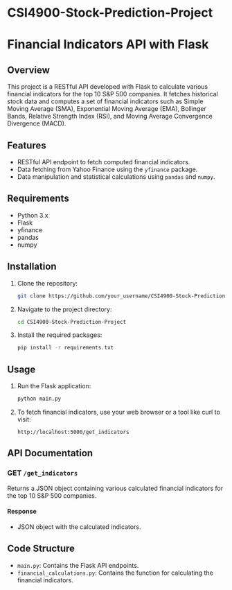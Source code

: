 # CSI4900-Stock-Prediction-Project

# Financial Indicators API with Flask

## Overview

This project is a RESTful API developed with Flask to calculate various financial indicators for the top 10 S&P 500 companies. It fetches historical stock data and computes a set of financial indicators such as Simple Moving Average (SMA), Exponential Moving Average (EMA), Bollinger Bands, Relative Strength Index (RSI), and Moving Average Convergence Divergence (MACD).

## Features

- RESTful API endpoint to fetch computed financial indicators.
- Data fetching from Yahoo Finance using the `yfinance` package.
- Data manipulation and statistical calculations using `pandas` and `numpy`.

## Requirements

- Python 3.x
- Flask
- yfinance
- pandas
- numpy

## Installation

1. Clone the repository:
    ```bash
    git clone https://github.com/your_username/CSI4900-Stock-Prediction-Project.git
    ```

2. Navigate to the project directory:
    ```bash
    cd CSI4900-Stock-Prediction-Project
    ```

3. Install the required packages:
    ```bash
    pip install -r requirements.txt
    ```

## Usage

1. Run the Flask application:
    ```bash
    python main.py
    ```

2. To fetch financial indicators, use your web browser or a tool like curl to visit:
    ```http
    http://localhost:5000/get_indicators
    ```

## API Documentation

### GET `/get_indicators`

Returns a JSON object containing various calculated financial indicators for the top 10 S&P 500 companies.

#### Response

- JSON object with the calculated indicators.

## Code Structure

- `main.py`: Contains the Flask API endpoints.
- `financial_calculations.py`: Contains the function for calculating the financial indicators.
